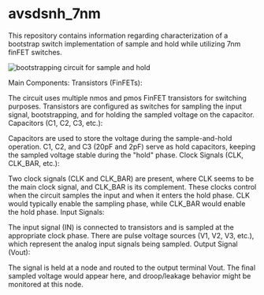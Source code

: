 # avsdsnh_7nm

This repository contains information regarding characterization of a bootstrap switch implementation of sample and hold while utilizing 7nm finFET switches.


![bootstrapping circuit for sample and hold](https://github.com/user-attachments/assets/b6cd614c-8821-4b99-ac0c-c68629fc2007)

Main Components:
Transistors (FinFETs):

The circuit uses multiple nmos and pmos FinFET transistors for switching purposes.
Transistors are configured as switches for sampling the input signal, bootstrapping, and for holding the sampled voltage on the capacitor.
Capacitors (C1, C2, C3, etc.):

Capacitors are used to store the voltage during the sample-and-hold operation.
C1, C2, and C3 (20pF and 2pF) serve as hold capacitors, keeping the sampled voltage stable during the "hold" phase.
Clock Signals (CLK, CLK_BAR, etc.):

Two clock signals (CLK and CLK_BAR) are present, where CLK seems to be the main clock signal, and CLK_BAR is its complement.
These clocks control when the circuit samples the input and when it enters the hold phase. CLK would typically enable the sampling phase, while CLK_BAR would enable the hold phase.
Input Signals:

The input signal (IN) is connected to transistors and is sampled at the appropriate clock phase.
There are pulse voltage sources (V1, V2, V3, etc.), which represent the analog input signals being sampled.
Output Signal (Vout):

The signal is held at a node and routed to the output terminal Vout.
The final sampled voltage would appear here, and droop/leakage behavior might be monitored at this node.




